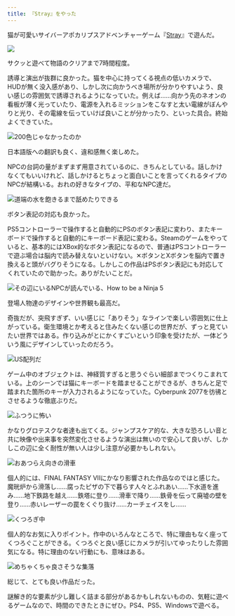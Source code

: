 ```yaml
---
title: 『Stray』をやった
---
```

猫が可愛いサイバーアポカリプスアドベンチャーゲーム『[Stray](https://store.steampowered.com/app/1332010/Stray/?l=japanese)』で遊んだ。

![](https://lh4.googleusercontent.com/SEYtC34cPa2ZWIXVWleTg_L_eNKejxST5Qxl_g7xguYfLhtX5HBP28ERv_abe5fM8bHkcooEoSvfXeK3jSztnJDqKvz6KxTupQiH-5pB361ycVknvs3QxORUrlrnYSOlt8zBAobw0V-CMe7IARvVq_M)

サクッと遊べて物語のクリアまで7時間程度。

誘導と演出が抜群に良かった。猫を中心に持ってくる視点の低いカメラで、HUDが無く没入感があり、しかし次に向かうべき場所が分かりやすいよう、良い感じの雰囲気で誘導されるようになっていた。例えば……向かう先のネオンの看板が薄く光っていたり、電源を入れるミッションをこなすと太い電線がぼんやりと光り、その電線を伝っていけば良いことが分かったり、といった具合。終始よくできていた。

![](https://lh4.googleusercontent.com/g_pLlbdq_AWRKNsXgEp1i4E8WxU6h7S0k3wM5-s_kR3Qm9OcsseOUtzTCmnRwOr3e8mhyTJSmAJTIA7HV-NhMGXEraMZ2dv5Y5QpunPxLIm-GXhH0PiG7fHoPgWhmg24u58wj6Fn9N5TUnK3_A2tIFg "200色じゃなかったのか")

日本語版への翻訳も良く、違和感無く楽しめた。

NPCの台詞の量がまずまず用意されているのに、きちんとしている。話しかけなくてもいいけれど、話しかけるとちょっと面白いことを言ってくれるタイプのNPCが結構いる。おれの好きなタイプの、平和なNPC達だ。

![](https://lh5.googleusercontent.com/QYCCQxBwESp5-HAzkxanbCY7zVBNrLImTrdesaEYtawLHIUZPXgRghuZc0r-PzFwCetV_QZumhNcQXlQvx_xgr0pS8p-W2l-6QRSMfcIN030Vc77PBeG3a8hJAR7oggsk2Ft9rFqggHOQTwGeQeKN7g "道端の水を飽きるまで舐めたりできる")

ボタン表記の対応も良かった。

PS5コントローラーで操作すると自動的にPSのボタン表記に変わり、またキーボードで操作すると自動的にキーボード表記に変わる。Steamのゲームをやっていると、基本的にはXBox的なボタン表記になるので、普通はPSコントローラーで遊ぶ場合は脳内で読み替えないといけない。✕ボタンとXボタンを脳内で置き換えると頭がバグりそうになる。しかしこの作品はPSボタン表記にも対応してくれていたので助かった。ありがたいことだ。

![](https://lh5.googleusercontent.com/F85rwhrT7D3GwHsoxj2Szl6ah-Rg-qSHRCyIV0koKzisaOm1iIa-CY2HCGRswJsWmedztQt0maBTfI6QiK4PUWkDHjt_3bp1Sk72htaMC4T20TSSazeA5gnvb0JA_xOlwtjtwzJBud8DPQefcHrQoo0 "その辺にいるNPCが読んでいる、How to be a Ninja 5")

登場人物達のデザインや世界観も最高だ。

奇抜だが、突飛すぎず、いい感じに「ありそう」なラインで楽しい雰囲気に仕上がっている。衛生環境とか考えると住みたくない感じの世界だが、ずっと見ていたい世界ではある。作り込みがとにかくすごいという印象を受けたが、一体どういう風にデザインしていったのだろう。

![](https://lh4.googleusercontent.com/InHLf77jiRcJrbPHyy3nt2H8KD8Og034fYXMv5oouNSSBtZD0C5BnjpsmNxuMszPANbEtMkfB0DXC4oc6aK0kNsJu0BxTXgzGaFu82lTHsWgPs02g_quHSa4GRiUGeDI6g30TuQxzvsP4GCEC4cVz8o "US配列だ")

ゲーム中のオブジェクトは、神経質すぎると思うぐらい細部までつくりこまれている。上のシーンでは猫にキーボードを踏ませることができるが、きちんと足で踏まれた箇所のキーが入力されるようになっていた。Cyberpunk 2077を彷彿とさせるような徹底ぶりだ。

![](https://lh4.googleusercontent.com/b1dUeArpuHNkt4in-kDpBTsny7N0sIIHNQYlaB9ZxOB3xwsVnUcYyckMATxy2JCSZw-0OSeGmjKUzgikQoWI1cmRlh7D1oVlVng6F9UL8N5XCJoaFgswyslwMJIHEOPPPXoGP1TH2MZO2SUK2tU-Ukk "ふつうに怖い")

かなりグロテスクな者達も出てくる。ジャンプスケア的な、大きな恐ろしい音と共に映像や出来事を突然変化させるような演出は無いので安心して良いが、しかしこの辺に全く耐性が無い人は少し注意が必要かもしれない。

![](https://lh3.googleusercontent.com/2KfMqEWUoIzoDlUKttKjvdRrNdgkKqktbj5-ebTgRI8Zy4YXeCuXSpGnNx3huotfCZARInMv44r1qoiEsbNdte2C-3B8a1aRrBIzXtYErcmCTo1vMCc5bZm60M8hN9S4yn4gh8n1VmMjFSx8Q-msaKQ "おあつらえ向きの滑車")

個人的には、FINAL FANTASY VIIにかなり影響された作品なのではと感じた。魔晄炉から滑落し……腐ったピザの下で暮らす人々とふれあい……下水道を進み……地下鉄路を越え……鉄塔に登り……滑車で降り……鉄骨を伝って廃墟の壁を登り……赤いレーザーの罠をくぐり抜け……カーチェイスをし……

![](https://lh5.googleusercontent.com/pdLDnxt-aHPOzh1R0XlaZ4XlKAmmnbpJnFvkh90nU3lZwcWq15dsxGHsS9c7Whx0EHVXyMHIIzYaKBylq31U3oeJLpleXfkJTuDkB144JkhTiKX6VpmqUgOl8e-8N3iYROgKsMA-3L8BYjXdCoYExik "くつろぎ中")

個人的なお気に入りポイント。作中のいろんなところで、特に理由もなく座ってくつろぐことができる。くつろぐと良い感じにカメラが引いてゆったりした雰囲気になる。特に理由のない行動にも、意味はある。

![](https://lh5.googleusercontent.com/OOfecDIXJE0tNMzCJlA41hySkncuoTIne-PAZ05wWiKZb4OTvO78f_m0lolnNRNbLuHJbn8Esv2L3ZgG5xhyqwVQAwDSyLUEKXkdYP-XUKIlliAWBSqW5ydRFW1WkGOpLfR8GqFVBF9BNJGXZKOKVWI "めちゃくちゃ良さそうな集落")

総じて、とても良い作品だった。

謎解き的な要素が少し難しく詰まる部分があるかもしれないものの、気軽に遊べるゲームなので、時間のできたときにぜひ。PS4、PS5、Windowsで遊べる。

